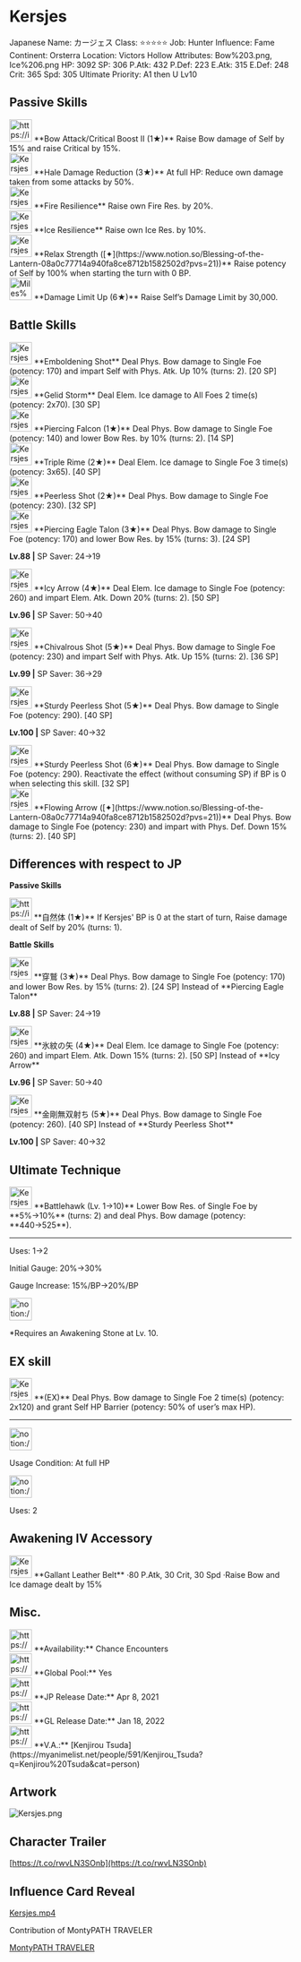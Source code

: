 # Kersjes

Japanese Name: カージェス
Class: ⭐️⭐️⭐️⭐️⭐️
Job: Hunter
Influence: Fame
Continent: Orsterra
Location: Victors Hollow
Attributes: Bow%203.png, Ice%206.png
HP: 3092
SP: 306
P.Atk: 432
P.Def: 223
E.Atk: 315
E.Def: 248
Crit: 365
Spd: 305
Ultimate Priority: A1 then U Lv10

## Passive Skills

<aside>
<img src="https://img.game8.jp/6930255/17bbb3a57e1f99256daf824e99d41a44.png/show" alt="https://img.game8.jp/6930255/17bbb3a57e1f99256daf824e99d41a44.png/show" width="40px" /> **Bow Attack/Critical Boost II (1★)**
Raise Bow damage of Self by 15% and raise Critical by 15%.

</aside>

<aside>
<img src="Kersjes%204f686bf7c46c493993f88d5f91e1a600/Hale_Damage_Reduction.png" alt="Kersjes%204f686bf7c46c493993f88d5f91e1a600/Hale_Damage_Reduction.png" width="40px" /> **Hale Damage Reduction (3★)**
At full HP: Reduce own damage taken from some attacks by 50%.

</aside>

<aside>
<img src="Kersjes%204f686bf7c46c493993f88d5f91e1a600/Fire_Resilience.png" alt="Kersjes%204f686bf7c46c493993f88d5f91e1a600/Fire_Resilience.png" width="40px" /> **Fire Resilience**
Raise own Fire Res. by 20%.

</aside>

<aside>
<img src="Kersjes%204f686bf7c46c493993f88d5f91e1a600/Ice_Resilience.png" alt="Kersjes%204f686bf7c46c493993f88d5f91e1a600/Ice_Resilience.png" width="40px" /> **Ice Resilience**
Raise own Ice Res. by 10%.

</aside>

<aside>
<img src="Kersjes%204f686bf7c46c493993f88d5f91e1a600/Potency_Up.png" alt="Kersjes%204f686bf7c46c493993f88d5f91e1a600/Potency_Up.png" width="40px" /> **Relax Strength ([✦](https://www.notion.so/Blessing-of-the-Lantern-08a0c77714a940fa8ce8712b1582502d?pvs=21))**
Raise potency of Self by 100% when starting the turn with 0 BP.

</aside>

<aside>
<img src="Miles%202d1baafa39204bac8149332468543b1f/Damage_Cap_Up.png" alt="Miles%202d1baafa39204bac8149332468543b1f/Damage_Cap_Up.png" width="40px" /> **Damage Limit Up (6★)**
Raise Self’s Damage Limit by 30,000.

</aside>

## Battle Skills

<aside>
<img src="Kersjes%204f686bf7c46c493993f88d5f91e1a600/Bow.png" alt="Kersjes%204f686bf7c46c493993f88d5f91e1a600/Bow.png" width="40px" /> **Emboldening Shot**
Deal Phys. Bow damage to Single Foe (potency: 170) and impart Self with Phys. Atk. Up 10% (turns: 2). [20 SP]

</aside>

<aside>
<img src="Kersjes%204f686bf7c46c493993f88d5f91e1a600/Ice.png" alt="Kersjes%204f686bf7c46c493993f88d5f91e1a600/Ice.png" width="40px" /> **Gelid Storm**
Deal Elem. Ice damage to All Foes 2 time(s) (potency: 2x70). [30 SP]

</aside>

<aside>
<img src="Kersjes%204f686bf7c46c493993f88d5f91e1a600/Bow%201.png" alt="Kersjes%204f686bf7c46c493993f88d5f91e1a600/Bow%201.png" width="40px" /> **Piercing Falcon (1★)**
Deal Phys. Bow damage to Single Foe (potency: 140) and lower Bow Res. by 10% (turns: 2). [14 SP]

</aside>

<aside>
<img src="Kersjes%204f686bf7c46c493993f88d5f91e1a600/Ice%201.png" alt="Kersjes%204f686bf7c46c493993f88d5f91e1a600/Ice%201.png" width="40px" /> **Triple Rime (2★)**
Deal Elem. Ice damage to Single Foe 3 time(s) (potency: 3x65). [40 SP]

</aside>

<aside>
<img src="Kersjes%204f686bf7c46c493993f88d5f91e1a600/Bow%202.png" alt="Kersjes%204f686bf7c46c493993f88d5f91e1a600/Bow%202.png" width="40px" /> **Peerless Shot (2★)**
Deal Phys. Bow damage to Single Foe (potency: 230). [32 SP]

</aside>

<aside>
<img src="Kersjes%204f686bf7c46c493993f88d5f91e1a600/Bow%203.png" alt="Kersjes%204f686bf7c46c493993f88d5f91e1a600/Bow%203.png" width="40px" /> **Piercing Eagle Talon (3★)**
Deal Phys. Bow damage to Single Foe (potency: 170) and lower Bow Res. by 15% (turns: 3). [24 SP]

**Lv.88 |** SP Saver: 24→19

</aside>

<aside>
<img src="Kersjes%204f686bf7c46c493993f88d5f91e1a600/Ice%202.png" alt="Kersjes%204f686bf7c46c493993f88d5f91e1a600/Ice%202.png" width="40px" /> **Icy Arrow (4★)**
Deal Elem. Ice damage to Single Foe (potency: 260) and impart Elem. Atk. Down 20% (turns: 2). [50 SP]

**Lv.96 |** SP Saver: 50→40

</aside>

<aside>
<img src="Kersjes%204f686bf7c46c493993f88d5f91e1a600/Bow%204.png" alt="Kersjes%204f686bf7c46c493993f88d5f91e1a600/Bow%204.png" width="40px" /> **Chivalrous Shot (5★)**
Deal Phys. Bow damage to Single Foe (potency: 230) and impart Self with Phys. Atk. Up 15% (turns: 2). [36 SP]

**Lv.99 |** SP Saver: 36→29

</aside>

<aside>
<img src="Kersjes%204f686bf7c46c493993f88d5f91e1a600/Bow%205.png" alt="Kersjes%204f686bf7c46c493993f88d5f91e1a600/Bow%205.png" width="40px" /> **Sturdy Peerless Shot (5★)**
Deal Phys. Bow damage to Single Foe (potency: 290). [40 SP]

**Lv.100 |** SP Saver: 40→32

<aside>
<img src="Kersjes%204f686bf7c46c493993f88d5f91e1a600/Bow%205.png" alt="Kersjes%204f686bf7c46c493993f88d5f91e1a600/Bow%205.png" width="40px" /> **Sturdy Peerless Shot (6★)**
Deal Phys. Bow damage to Single Foe (potency: 290). Reactivate the effect (without consuming SP) if BP is 0 when selecting this skill. [32 SP]

</aside>

</aside>

<aside>
<img src="Kersjes%204f686bf7c46c493993f88d5f91e1a600/Bow%202.png" alt="Kersjes%204f686bf7c46c493993f88d5f91e1a600/Bow%202.png" width="40px" /> **Flowing Arrow ([✦](https://www.notion.so/Blessing-of-the-Lantern-08a0c77714a940fa8ce8712b1582502d?pvs=21))**
Deal Phys. Bow damage to Single Foe (potency: 230) and impart with Phys. Def. Down 15% (turns: 2). [40 SP]

</aside>

## Differences with respect to JP

**Passive Skills**

<aside>
<img src="https://img.game8.jp/6930240/bb0340d69ef7e9d3e9955cf1224d5a6f.png/show" alt="https://img.game8.jp/6930240/bb0340d69ef7e9d3e9955cf1224d5a6f.png/show" width="40px" /> **自然体 (1★)**
If Kersjes' BP is 0 at the start of turn, Raise damage dealt of Self by 20% (turns: 1).

</aside>

**Battle Skills**

<aside>
<img src="Kersjes%204f686bf7c46c493993f88d5f91e1a600/Bow%206.png" alt="Kersjes%204f686bf7c46c493993f88d5f91e1a600/Bow%206.png" width="40px" /> **穿鷲 (3★)**
Deal Phys. Bow damage to Single Foe (potency: 170) and lower Bow Res. by 15% (turns: 2). [24 SP]
Instead of **Piercing Eagle Talon**

**Lv.88 |** SP Saver: 24→19

</aside>

<aside>
<img src="Kersjes%204f686bf7c46c493993f88d5f91e1a600/Ice%203.png" alt="Kersjes%204f686bf7c46c493993f88d5f91e1a600/Ice%203.png" width="40px" /> **氷紋の矢 (4★)**
Deal Elem. Ice damage to Single Foe (potency: 260) and impart Elem. Atk. Down 15% (turns: 2). [50 SP]
Instead of **Icy Arrow**

**Lv.96 |** SP Saver: 50→40

</aside>

<aside>
<img src="Kersjes%204f686bf7c46c493993f88d5f91e1a600/Bow%206.png" alt="Kersjes%204f686bf7c46c493993f88d5f91e1a600/Bow%206.png" width="40px" /> **金剛無双射ち (5★)**
Deal Phys. Bow damage to Single Foe (potency: 260). [40 SP]
Instead of **Sturdy Peerless Shot**

**Lv.100 |** SP Saver: 40→32

</aside>

## Ultimate Technique

<aside>
<img src="Kersjes%204f686bf7c46c493993f88d5f91e1a600/Bow%207.png" alt="Kersjes%204f686bf7c46c493993f88d5f91e1a600/Bow%207.png" width="40px" /> **Battlehawk (Lv. 1→10)**
Lower Bow Res. of Single Foe by **5%→10%** (turns: 2) and deal Phys. Bow damage (potency: **440→525**).

---

Uses:
1→2

Initial Gauge:
20%→30%

Gauge Increase:
15%/BP→20%/BP

<aside>
<img src="notion://custom_emoji/2482af5e-3bb7-4af8-a110-df4150e44521/182ebbc6-5396-80af-9978-007ac248795b" alt="notion://custom_emoji/2482af5e-3bb7-4af8-a110-df4150e44521/182ebbc6-5396-80af-9978-007ac248795b" width="40px" />

*Requires an Awakening Stone at Lv. 10.

</aside>

</aside>

## EX skill

<aside>
<img src="Kersjes%204f686bf7c46c493993f88d5f91e1a600/Bow%207.png" alt="Kersjes%204f686bf7c46c493993f88d5f91e1a600/Bow%207.png" width="40px" /> **(EX)**
Deal Phys. Bow damage to Single Foe 2 time(s) (potency: 2x120) and grant Self HP Barrier (potency: 50% of user’s max HP).

---

<aside>
<img src="notion://custom_emoji/2482af5e-3bb7-4af8-a110-df4150e44521/137ebbc6-5396-802c-b9bc-007a54884b6f" alt="notion://custom_emoji/2482af5e-3bb7-4af8-a110-df4150e44521/137ebbc6-5396-802c-b9bc-007a54884b6f" width="40px" />

Usage Condition: At full HP

</aside>

<aside>
<img src="notion://custom_emoji/2482af5e-3bb7-4af8-a110-df4150e44521/137ebbc6-5396-80ba-9f36-007a936447ac" alt="notion://custom_emoji/2482af5e-3bb7-4af8-a110-df4150e44521/137ebbc6-5396-80ba-9f36-007a936447ac" width="40px" />

Uses: 2

</aside>

</aside>

## Awakening IV Accessory

<aside>
<img src="Kersjes%204f686bf7c46c493993f88d5f91e1a600/Awakening_IV.png" alt="Kersjes%204f686bf7c46c493993f88d5f91e1a600/Awakening_IV.png" width="40px" /> **Gallant Leather Belt**
·80 P.Atk, 30 Crit, 30 Spd
·Raise Bow and Ice damage dealt by 15%

</aside>

## Misc.

<aside>
<img src="https://www.notion.so/icons/gift_gray.svg" alt="https://www.notion.so/icons/gift_gray.svg" width="40px" /> **Availability:** Chance Encounters

</aside>

<aside>
<img src="https://www.notion.so/icons/globe_gray.svg" alt="https://www.notion.so/icons/globe_gray.svg" width="40px" /> **Global Pool:** Yes

</aside>

<aside>
<img src="https://www.notion.so/icons/calendar_red.svg" alt="https://www.notion.so/icons/calendar_red.svg" width="40px" /> **JP Release Date:**
Apr 8, 2021

</aside>

<aside>
<img src="https://www.notion.so/icons/calendar_blue.svg" alt="https://www.notion.so/icons/calendar_blue.svg" width="40px" /> **GL Release Date:**
Jan 18, 2022

</aside>

<aside>
<img src="https://www.notion.so/icons/microphone_gray.svg" alt="https://www.notion.so/icons/microphone_gray.svg" width="40px" /> **V.A.:** [Kenjirou Tsuda](https://myanimelist.net/people/591/Kenjirou_Tsuda?q=Kenjirou%20Tsuda&cat=person)

</aside>

## Artwork

![Kersjes.png](Kersjes%204f686bf7c46c493993f88d5f91e1a600/Kersjes.png)

## Character Trailer

[https://t.co/rwvLN3SOnb](https://t.co/rwvLN3SOnb)

## Influence Card Reveal

[Kersjes.mp4](Kersjes%204f686bf7c46c493993f88d5f91e1a600/Kersjes.mp4)

Contribution of MontyPATH TRAVELER

[MontyPATH TRAVELER](https://www.youtube.com/@MontyPATHTRAVELER)